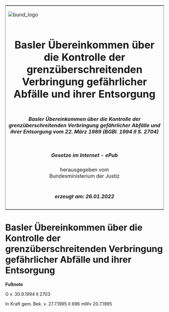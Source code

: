 <span id="DECKBLATT.html"></span>

<table border="0" frame="border" width="100%">

<tr valign="top">

<td align="left">

![bund\_logo](BfJ_2021_Web_de_de.gif)

</td>

<td align="right">

 

</td>

</tr>

<tr align="center" valign="middle">

<td colspan="2">

# Basler Übereinkommen über die Kontrolle der grenzüberschreitenden Verbringung gefährlicher Abfälle und ihrer Entsorgung

</td>

</tr>

<tr align="center" valign="middle">

<td colspan="2">

##### Basler Übereinkommen über die Kontrolle der grenzüberschreitenden Verbringung gefährlicher Abfälle und ihrer Entsorgung vom 22. März 1989 (BGBl. 1994 II S. 2704)

</td>

</tr>

<tr align="center" valign="middle">

<td colspan="2">

  
  

##### Gesetze im Internet - ePub  
  
herausgegeben vom  
Bundesministerium der Justiz

</td>

</tr>

<tr align="center" valign="bottom">

<td colspan="2">

  
  

##### erzeugt am: 26.01.2022

</td>

</tr>

</table>

<span id="BJNR270420994.html"></span>

# Basler Übereinkommen über die Kontrolle der grenzüberschreitenden Verbringung gefährlicher Abfälle und ihrer Entsorgung

<div>

  
**Fußnote**

<div class="jnhtml">

<div>

<div class="jurAbsatz">

G v. 30.9.1994 II 2703

</div>

<div class="jurAbsatz">

  
In Kraft gem. Bek. v. 27.7.1995 II 696 mWv 20.7.1995

</div>

</div>

</div>

</div>
